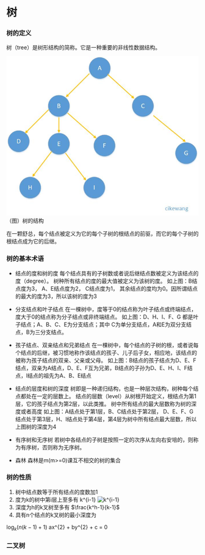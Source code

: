 # 树

### 树的定义
树（tree）是树形结构的简称。它是一种重要的非线性数据结构。

![树](https://github.com/cikewang/DataStruct/blob/master/Z_Images/11_tree_01.jpg)
（图）树的结构

在一颗舒总，每个结点被定义为它的每个子树的根结点的前驱，而它的每个子树的根结点成为它的后继。

### 树的基本术语
* 结点的度和树的度
	每个结点具有的子树数或者说后继结点数被定义为该结点的度（degree）。
	树种所有结点的度的最大值被定义为该树的度。
	如上图：B结点度为3， A、E结点度为2， C结点度为1， 其余结点的度均为0。因所谓结点的最大的度为3，所以该树的度为3
	
* 分支结点和叶子结点
	在一棵树中，度等于0的结点称为叶子结点或终端结点，度大于0的结点称为分子结点或非终端结点。
	如上图：D、H、I、F、G 都是叶子结点；A、B、C、E为分支结点；其中 C为单分支结点，A和E为双分支结点，B为三分支结点。
	
* 孩子结点、双亲结点和兄弟结点
	在一棵树中，每个结点的子树的根，或者说每个结点的后继，被习惯地称作该结点的孩子、儿子后子女，相应地，该结点的被称为孩子结点的双亲、父亲或父母。
	如上图：B结点的孩子结点为D、E、F结点，双亲为A结点，D、E、F互为兄弟，B结点的子孙为D、E、H、I、F结点，I结点的祖先为A、B、E结点

* 结点的层度和树的深度
	树即是一种递归结构，也是一种层次结构，树种每个结点都处在一定的层数上。
	结点的层数（level）从树根开始定义，根结点为第1层，它的孩子结点为第2层，以此类推。
	树中所有结点的最大层数称为树的深度或者高度
	如上图：A结点处于第1层，B、C结点处于第2层， D、E、F、G结点处于第3层，H、I结点处于第4层，第4层为树中所有结点最大层数，所以上图树的深度为4	

* 有序树和无序树
	若树中各结点的子树是按照一定的次序从左向右安培的，则称为有序树，否则称为无序树。
	
* 森林
	森林是m(m>=0)课互不相交的树的集合
	
	
### 树的性质
1. 树中结点数等于所有结点的度数加1
2. 度为k的树中第i层上至多有  k^{i-1} <img src="https://latex.codecogs.com/gif.latex?k^{i-1}" title="k^{i-1}" />
3. 深度为h的k叉树至多有 $\frac{k^h-1}{k-1}$
4. 具有n个结点的k叉树的最小深度为

$\log_k{(n(k-1)+1)}$
ax^{2} + by^{2} + c = 0

### 二叉树